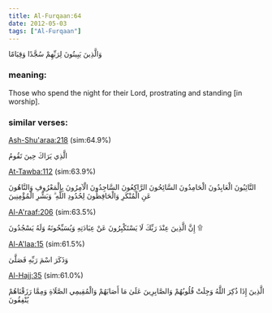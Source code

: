 ```yaml
---
title: Al-Furqaan:64
date: 2012-05-03
tags: ["Al-Furqaan"]
---
```

وَالَّذِينَ يَبِيتُونَ لِرَبِّهِمْ سُجَّدًا وَقِيَامًا
### meaning: 
Those who spend the night for their Lord, prostrating and standing [in worship].
### similar verses: 

[Ash-Shu'araa:218](/26/218) (sim:64.9%)

الَّذِي يَرَاكَ حِينَ تَقُومُ

[At-Tawba:112](/9/112) (sim:63.9%)

التَّائِبُونَ الْعَابِدُونَ الْحَامِدُونَ السَّائِحُونَ الرَّاكِعُونَ السَّاجِدُونَ الْآمِرُونَ بِالْمَعْرُوفِ وَالنَّاهُونَ عَنِ الْمُنْكَرِ وَالْحَافِظُونَ لِحُدُودِ اللَّهِ ۗ وَبَشِّرِ الْمُؤْمِنِينَ

[Al-A'raaf:206](/7/206) (sim:63.5%)

إِنَّ الَّذِينَ عِنْدَ رَبِّكَ لَا يَسْتَكْبِرُونَ عَنْ عِبَادَتِهِ وَيُسَبِّحُونَهُ وَلَهُ يَسْجُدُونَ ۩

[Al-A'laa:15](/87/15) (sim:61.5%)

وَذَكَرَ اسْمَ رَبِّهِ فَصَلَّىٰ

[Al-Hajj:35](/22/35) (sim:61.0%)

الَّذِينَ إِذَا ذُكِرَ اللَّهُ وَجِلَتْ قُلُوبُهُمْ وَالصَّابِرِينَ عَلَىٰ مَا أَصَابَهُمْ وَالْمُقِيمِي الصَّلَاةِ وَمِمَّا رَزَقْنَاهُمْ يُنْفِقُونَ
